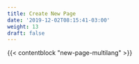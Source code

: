 ```yaml
---
title: Create New Page
date: '2019-12-02T08:15:41-03:00'
weight: 13
draft: false
---
```


{{< contentblock "new-page-multilang" >}}
